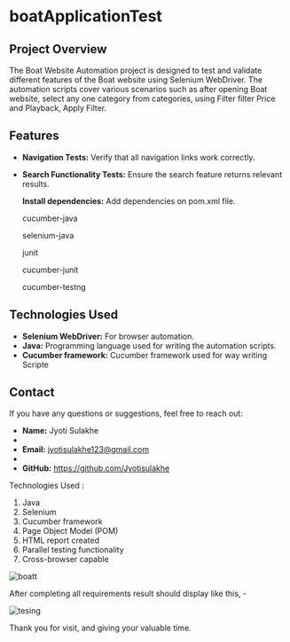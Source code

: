 # boatApplicationTest


## Project Overview

The Boat Website Automation project is designed to test and validate different features of the Boat website using Selenium WebDriver. The automation scripts cover various scenarios such as after opening Boat website, select any one category from categories, using Filter filter Price and Playback, Apply Filter.

## Features

- **Navigation Tests:** Verify that all navigation links work correctly.
- **Search Functionality Tests:** Ensure the search feature returns relevant results.

  **Install dependencies:**
     Add dependencies on pom.xml file.
   
     cucumber-java
   
     selenium-java
   
     junit
   
     cucumber-junit
   
     cucumber-testng
  


## Technologies Used

- **Selenium WebDriver:** For browser automation.
- **Java:** Programming language used for writing the automation scripts.
- **Cucumber framework:** Cucumber framework used for way writing Scripte
  

## Contact

If you have any questions or suggestions, feel free to reach out:

- **Name:** Jyoti Sulakhe
- 
- **Email:** jyotisulakhe123@gmail.com
- 
- **GitHub:** https://github.com/Jyotisulakhe


Technologies Used :
1. Java
2. Selenium
3. Cucumber framework
4. Page Object Model (POM)
5. HTML report created
6. Parallel testing functionality
7. Cross-browser capable 


![boatt](https://github.com/Jyotisulakhe/boatApplicationTest/assets/122368666/851441f1-f3a4-4b36-81d0-1781a827abd7)

After completing all requirements result should display like this, -


![tesing](https://github.com/Jyotisulakhe/boatApplicationTest/assets/122368666/2cbbe493-36db-4ded-b2ec-d6d8c5fb1ff0)



Thank you for visit, and giving your valuable time.
